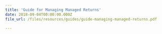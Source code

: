 ```yaml
---
title: 'Guide for Managing Managed Returns'
date: 2018-09-04T00:00:00.000Z
file_url: /files/resources/guides/guide-managing-managed-returns.pdf

---
```


